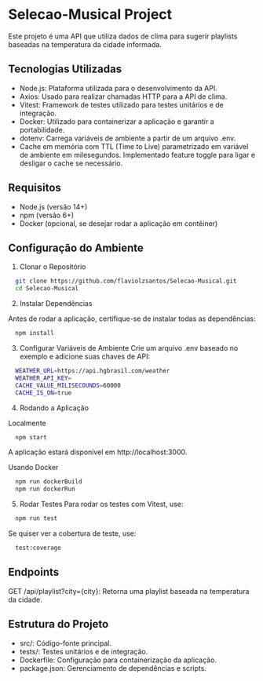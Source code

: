 
# Selecao-Musical Project

Este projeto é uma API que utiliza dados de clima para sugerir playlists baseadas na temperatura da cidade informada.

## Tecnologias Utilizadas

- Node.js: Plataforma utilizada para o desenvolvimento da API.
- Axios: Usado para realizar chamadas HTTP para a API de clima.
- Vitest: Framework de testes utilizado para testes unitários e de integração.
- Docker: Utilizado para containerizar a aplicação e garantir a portabilidade.
- dotenv: Carrega variáveis de ambiente a partir de um arquivo .env.
- Cache em memória com TTL (Time to Live) parametrizado em variável de ambiente em milesegundos. Implementado feature toggle para ligar e desligar o cache se necessário.

## Requisitos

- Node.js (versão 14+)
- npm (versão 6+)
- Docker (opcional, se desejar rodar a aplicação em contêiner)


## Configuração do Ambiente

1. Clonar o Repositório

```bash
  git clone https://github.com/flaviolzsantos/Selecao-Musical.git
  cd Selecao-Musical
```

2. Instalar Dependências

Antes de rodar a aplicação, certifique-se de instalar todas as dependências:

```bash
  npm install
```

3. Configurar Variáveis de Ambiente
Crie um arquivo .env baseado no exemplo e adicione suas chaves de API:

```bash
  WEATHER_URL=https://api.hgbrasil.com/weather
  WEATHER_API_KEY=
  CACHE_VALUE_MILISECOUNDS=60000
  CACHE_IS_ON=true
```

4. Rodando a Aplicação

Localmente
```bash
  npm start
```
A aplicação estará disponível em http://localhost:3000.

Usando Docker
```bash
  npm run dockerBuild
  npm run dockerRun
```

5. Rodar Testes
Para rodar os testes com Vitest, use:
```bash
  npm run test
```

Se quiser ver a cobertura de teste, use:
```bash
  test:coverage
```

## Endpoints

GET /api/playlist?city={city}: Retorna uma playlist baseada na temperatura da cidade.


## Estrutura do Projeto

- src/: Código-fonte principal.
- tests/: Testes unitários e de integração.
- Dockerfile: Configuração para containerização da aplicação.
- package.json: Gerenciamento de dependências e scripts.

